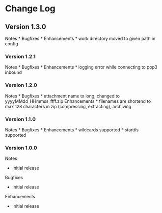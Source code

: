 # Change Log

## Version 1.3.0
Notes
    * 
Bugfixes
    * 
Enhancements
    * work directory moved to given path in config

### Version 1.2.1
Notes
    * 
Bugfixes
    * 
Enhancements
    * logging error while connecting to pop3 inbound

### Version 1.2.0
Notes
    * 
Bugfixes
    * attachment name to long, changed to yyyyMMdd_HHmmss_ffff.zip
Enhancements
    * filenames are shortend to max 128 characters in zip (compressing, extracting), archiving

### Version 1.1.0
Notes
    * 
Bugfixes
    * 
Enhancements
    * wildcards supported
    * starttls supported

### Version 1.0.0

Notes
- Initial release

Bugfixes
- Initial release 

Enhancements
- Initial release

